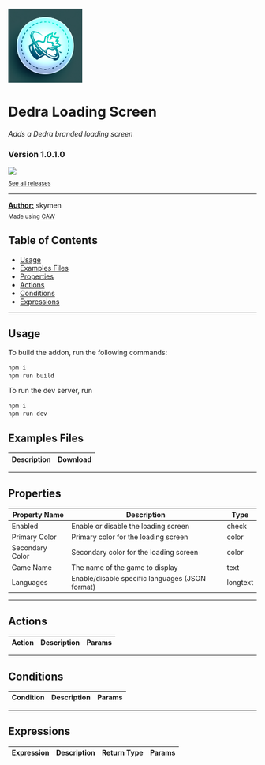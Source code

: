 <img src="./examples/cover.png" width="150" /><br>
# Dedra Loading Screen
<i>Adds a Dedra branded loading screen</i> <br>
### Version 1.0.1.0

[<img src="https://placehold.co/200x50/4493f8/FFF?text=Download&font=montserrat" width="200"/>](https://github.com/skymen/dedra_loading_screen/releases/download/dedra_loading_screen-1.0.1.0.c3addon/dedra_loading_screen-1.0.1.0.c3addon)
<br>
<sub> [See all releases](https://github.com/skymen/dedra_loading_screen/releases) </sub> <br>

---
<b><u>Author:</u></b> skymen <br>
<sub>Made using [CAW](https://marketplace.visualstudio.com/items?itemName=skymen.caw) </sub><br>

## Table of Contents
- [Usage](#usage)
- [Examples Files](#examples-files)
- [Properties](#properties)
- [Actions](#actions)
- [Conditions](#conditions)
- [Expressions](#expressions)
---
## Usage
To build the addon, run the following commands:

```
npm i
npm run build
```

To run the dev server, run

```
npm i
npm run dev
```

## Examples Files
| Description | Download |
| --- | --- |

---
## Properties
| Property Name | Description | Type |
| --- | --- | --- |
| Enabled | Enable or disable the loading screen | check |
| Primary Color | Primary color for the loading screen | color |
| Secondary Color | Secondary color for the loading screen | color |
| Game Name | The name of the game to display | text |
| Languages | Enable/disable specific languages (JSON format) | longtext |


---
## Actions
| Action | Description | Params
| --- | --- | --- |


---
## Conditions
| Condition | Description | Params
| --- | --- | --- |


---
## Expressions
| Expression | Description | Return Type | Params
| --- | --- | --- | --- |
